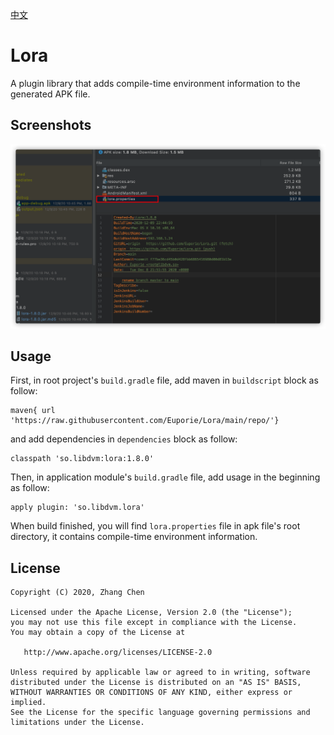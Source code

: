 [中文](./README_CN.md)
# Lora
A plugin library that adds compile-time environment information to the generated APK file.

## Screenshots
![](./screenshots/file_details.png)

## Usage
First, in root project's `build.gradle` file, add maven in `buildscript` block as follow:
```
maven{ url 'https://raw.githubusercontent.com/Euporie/Lora/main/repo/'}
```
and add dependencies in `dependencies` block as follow:
```
classpath 'so.libdvm:lora:1.8.0'
```
Then, in application module's `build.gradle` file, add usage in the beginning as follow:
```
apply plugin: 'so.libdvm.lora'
```
When build finished, you will find `lora.properties` file in apk file's root directory, it contains compile-time environment information.
## License
    Copyright (C) 2020, Zhang Chen
    
    Licensed under the Apache License, Version 2.0 (the "License");
    you may not use this file except in compliance with the License.
    You may obtain a copy of the License at
    
       http://www.apache.org/licenses/LICENSE-2.0
    
    Unless required by applicable law or agreed to in writing, software
    distributed under the License is distributed on an "AS IS" BASIS,
    WITHOUT WARRANTIES OR CONDITIONS OF ANY KIND, either express or implied.
    See the License for the specific language governing permissions and
    limitations under the License.